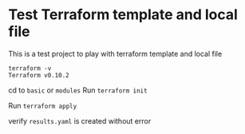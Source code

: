 # Test Terraform template and local file

This is a test project to play with terraform template and local file

```
terraform -v
Terraform v0.10.2
```

cd to `basic` or `modules`
Run `terraform init`

Run `terraform apply`

verify `results.yaml` is created without error

